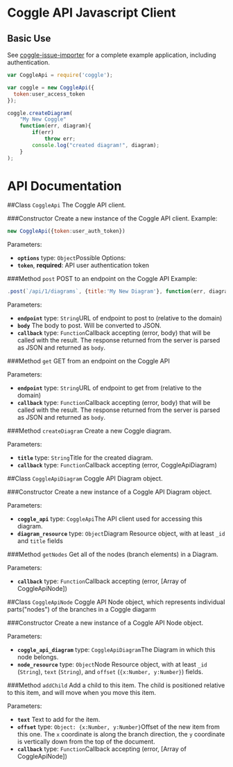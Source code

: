 # Coggle API Javascript Client

## Basic Use
See [coggle-issue-importer](http://github.com/coggle/coggle-issue-importer) for
a complete example application, including authentication.

```js
var CoggleApi = require('coggle');

var coggle = new CoggleApi({
  token:user_access_token
});

coggle.createDiagram(
    "My New Coggle"
    function(err, diagram){
        if(err)
            throw err;
        console.log("created diagram!", diagram);
    }
);
```


# API Documentation


##Class `CoggleApi`
The Coggle API client.

###Constructor
Create a new instance of the Coggle API client.
Example:
```js
new CoggleApi({token:user_auth_token})
```
Parameters:
  * **`options`** type: `Object`Possible Options:
  * **`token`**, **required**: API user authentication token

###Method `post`
POST to an endpoint on the Coggle API
Example:
```js
.post(`/api/1/diagrams`, {title:'My New Diagram'}, function(err, diagram){...})
```
Parameters:
  * **`endpoint`** type: `String`URL of endpoint to post to (relative to the domain)
  * **`body`** The body to post. Will be converted to JSON.
  * **`callback`** type: `Function`Callback accepting (error, body) that will be called with the result. The response returned from the server is parsed as JSON and returned as `body`.

###Method `get`
GET from an endpoint on the Coggle API

Parameters:
  * **`endpoint`** type: `String`URL of endpoint to get from (relative to the domain)
  * **`callback`** type: `Function`Callback accepting (error, body) that will be called with the result. The response returned from the server is parsed as JSON and returned as `body`.

###Method `createDiagram`
Create a new Coggle diagram.

Parameters:
  * **`title`** type: `String`Title for the created diagram.
  * **`callback`** type: `Function`Callback accepting (error, CoggleApiDiagram)

##Class `CoggleApiDiagram`
Coggle API Diagram object.

###Constructor
Create a new instance of a Coggle API Diagram object.

Parameters:
  * **`coggle_api`** type: `CoggleApi`The API client used for accessing this diagram.
  * **`diagram_resource`** type: `Object`Diagram Resource object, with at least `_id` and `title` fields

###Method `getNodes`
Get all of the nodes (branch elements) in a Diagram.

Parameters:
  * **`callback`** type: `Function`Callback accepting (error, [Array of CoggleApiNode])

##Class `CoggleApiNode`
Coggle API Node object, which represents individual parts("nodes") of the branches in a Coggle diagarm

###Constructor
Create a new instance of a Coggle API Node object.

Parameters:
  * **`coggle_api_diagram`** type: `CoggleApiDiagram`The Diagram in which this node belongs.
  * **`node_resource`** type: `Object`Node Resource object, with at least `_id` (`String`), `text` (`String`), and `offset` (`{x:Number, y:Number}`) fields.

###Method `addChild`
Add a child to this item. The child is positioned relative to this item, and will move when you move this item.

Parameters:
  * **`text`** Text to add for the item.
  * **`offset`** type: `Object: {x:Number, y:Number}`Offset of the new item from this one. The `x` coordinate is along the branch direction, the `y` coordinate is vertically down from the top of the document.
  * **`callback`** type: `Function`Callback accepting (error, [Array of CoggleApiNode])

